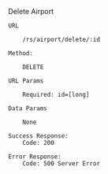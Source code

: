 Delete Airport

    URL

        /rs/airport/delete/:id

    Method:

        DELETE

    URL Params

        Required: id=[long]

    Data Params

        None

    Success Response:
        Code: 200

    Error Response:
        Code: 500 Server Error
